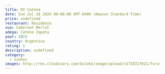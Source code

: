 ```yaml
---
title: DV Catena
date: Sun Jul 28 2024 00:00:00 GMT-0400 (Amazon Standard Time)
price: undefined
restaurant: Residenza
uva: Cabernet Merlot
adega: Catena Zapata
year: 2021
country: Argentina
rating: 1
description: undefined
category:
  - vinhos
images: http://res.cloudinary.com/boloko/image/upload/v1724727621/furushow5/parmegianologo/dvcatena_pyt04y.jpg
---
```

